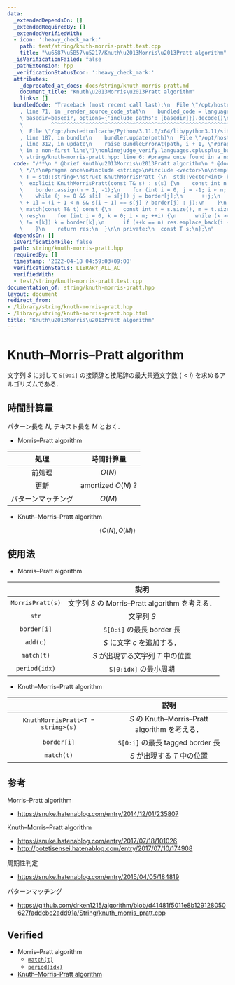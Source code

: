 ```yaml
---
data:
  _extendedDependsOn: []
  _extendedRequiredBy: []
  _extendedVerifiedWith:
  - icon: ':heavy_check_mark:'
    path: test/string/knuth-morris-pratt.test.cpp
    title: "\u6587\u5B57\u5217/Knuth\u2013Morris\u2013Pratt algorithm"
  _isVerificationFailed: false
  _pathExtension: hpp
  _verificationStatusIcon: ':heavy_check_mark:'
  attributes:
    _deprecated_at_docs: docs/string/knuth-morris-pratt.md
    document_title: "Knuth\u2013Morris\u2013Pratt algorithm"
    links: []
  bundledCode: "Traceback (most recent call last):\n  File \"/opt/hostedtoolcache/Python/3.11.0/x64/lib/python3.11/site-packages/onlinejudge_verify/documentation/build.py\"\
    , line 71, in _render_source_code_stat\n    bundled_code = language.bundle(stat.path,\
    \ basedir=basedir, options={'include_paths': [basedir]}).decode()\n          \
    \         ^^^^^^^^^^^^^^^^^^^^^^^^^^^^^^^^^^^^^^^^^^^^^^^^^^^^^^^^^^^^^^^^^^^^^^^^^^^^^^^^^\n\
    \  File \"/opt/hostedtoolcache/Python/3.11.0/x64/lib/python3.11/site-packages/onlinejudge_verify/languages/cplusplus.py\"\
    , line 187, in bundle\n    bundler.update(path)\n  File \"/opt/hostedtoolcache/Python/3.11.0/x64/lib/python3.11/site-packages/onlinejudge_verify/languages/cplusplus_bundle.py\"\
    , line 312, in update\n    raise BundleErrorAt(path, i + 1, \"#pragma once found\
    \ in a non-first line\")\nonlinejudge_verify.languages.cplusplus_bundle.BundleErrorAt:\
    \ string/knuth-morris-pratt.hpp: line 6: #pragma once found in a non-first line\n"
  code: "/**\n * @brief Knuth\u2013Morris\u2013Pratt algorithm\n * @docs docs/string/knuth-morris-pratt.md\n\
    \ */\n\n#pragma once\n#include <string>\n#include <vector>\n\ntemplate <typename\
    \ T = std::string>\nstruct KnuthMorrisPratt {\n  std::vector<int> border;\n\n\
    \  explicit KnuthMorrisPratt(const T& s) : s(s) {\n    const int n = s.size();\n\
    \    border.assign(n + 1, -1);\n    for (int i = 0, j = -1; i < n; ++i) {\n  \
    \    while (j >= 0 && s[i] != s[j]) j = border[j];\n      ++j;\n      border[i\
    \ + 1] = (i + 1 < n && s[i + 1] == s[j] ? border[j] : j);\n    }\n  }\n\n  std::vector<int>\
    \ match(const T& t) const {\n    const int n = s.size(), m = t.size();\n    std::vector<int>\
    \ res;\n    for (int i = 0, k = 0; i < m; ++i) {\n      while (k >= 0 && t[i]\
    \ != s[k]) k = border[k];\n      if (++k == n) res.emplace_back(i - n + 1);\n\
    \    }\n    return res;\n  }\n\n private:\n  const T s;\n};\n"
  dependsOn: []
  isVerificationFile: false
  path: string/knuth-morris-pratt.hpp
  requiredBy: []
  timestamp: '2022-04-18 04:59:03+09:00'
  verificationStatus: LIBRARY_ALL_AC
  verifiedWith:
  - test/string/knuth-morris-pratt.test.cpp
documentation_of: string/knuth-morris-pratt.hpp
layout: document
redirect_from:
- /library/string/knuth-morris-pratt.hpp
- /library/string/knuth-morris-pratt.hpp.html
title: "Knuth\u2013Morris\u2013Pratt algorithm"
---
```

# Knuth–Morris–Pratt algorithm

文字列 $S$ に対して `S[0:i]` の接頭辞と接尾辞の最大共通文字数 ($< i$) を求めるアルゴリズムである．


## 時間計算量

パターン長を $N$, テキスト長を $M$ とおく．

- Morris–Pratt algorithm

|処理|時間計算量|
|:--:|:--:|
|前処理|$O(N)$|
|更新|amortized $O(N)$ ?|
|パターンマッチング|$O(M)$|

- Knuth–Morris–Pratt algorithm

$$
  \langle O(N), O(M) \rangle
$$


## 使用法

- Morris–Pratt algorithm

||説明|
|:--:|:--:|
|`MorrisPratt(s)`|文字列 $S$ の Morris–Pratt algorithm を考える．|
|`str`|文字列 $S$|
|`border[i]`|`S[0:i]` の最長 border 長|
|`add(c)`|$S$ に文字 $c$ を追加する．|
|`match(t)`|$S$ が出現する文字列 $T$ 中の位置|
|`period(idx)`|`S[0:idx]` の最小周期|

- Knuth–Morris–Pratt algorithm

||説明|
|:--:|:--:|
|`KnuthMorrisPratt<T = string>(s)`|$S$ の Knuth–Morris–Pratt algorithm を考える．|
|`border[i]`|`S[0:i]` の最長 tagged border 長|
|`match(t)`|$S$ が出現する $T$ 中の位置|


## 参考

Morris–Pratt algorithm
- https://snuke.hatenablog.com/entry/2014/12/01/235807

Knuth–Morris–Pratt algorithm
- https://snuke.hatenablog.com/entry/2017/07/18/101026
- http://potetisensei.hatenablog.com/entry/2017/07/10/174908

周期性判定
- https://snuke.hatenablog.com/entry/2015/04/05/184819

パターンマッチング
- https://github.com/drken1215/algorithm/blob/d41481f5011e8b129128050627faddebe2add91a/String/knuth_morris_pratt.cpp


## Verified

- Morris–Pratt algorithm
  - [`match(t)`](https://onlinejudge.u-aizu.ac.jp/solutions/problem/ALDS1_14_B/review/4086469/emthrm/C++14)
  - [`period(idx)`](https://codeforces.com/contest/1138/submission/68089639)
- [Knuth–Morris–Pratt algorithm](https://onlinejudge.u-aizu.ac.jp/solutions/problem/ALDS1_14_B/review/4086467/emthrm/C++14)
